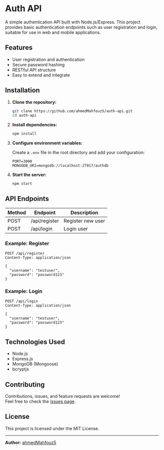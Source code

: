 # Auth API

A simple authentication API built with Node.js/Express. This project provides basic authentication endpoints such as user registration and login, suitable for use in web and mobile applications.

## Features

- User registration and authentication
- Secure password hashing
- RESTful API structure
- Easy to extend and integrate

## Installation

1. **Clone the repository:**
   ```bash
   git clone https://github.com/ahmedMahfouz5/auth-api.git
   cd auth-api
   ```

2. **Install dependencies:**
   ```bash
   npm install
   ```

3. **Configure environment variables:**

   Create a `.env` file in the root directory and add your configuration:

   ```
   PORT=3000
   MONGODB_URI=mongodb://localhost:27017/authdb
   ```

4. **Start the server:**
   ```bash
   npm start
   ```

## API Endpoints

| Method | Endpoint        | Description           |
|--------|----------------|-----------------------|
| POST   | /api/register  | Register new user     |
| POST   | /api/login     | Login user            |

### Example: Register

```http
POST /api/register
Content-Type: application/json

{
  "username": "testuser",
  "password": "password123"
}
```

### Example: Login

```http
POST /api/login
Content-Type: application/json

{
  "username": "testuser",
  "password": "password123"
}
```

## Technologies Used

- Node.js
- Express.js
- MongoDB (Mongoose)
- bcryptjs

## Contributing

Contributions, issues, and feature requests are welcome!  
Feel free to check the [issues page](https://github.com/ahmedMahfouz5/auth-api/issues).

## License

This project is licensed under the MIT License.

---

**Author:** [ahmedMahfouz5](https://github.com/ahmedMahfouz5)

